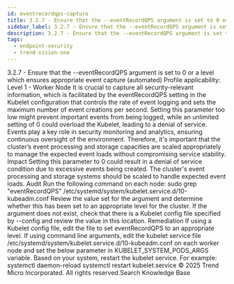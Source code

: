 ```yaml
---
id: eventrecordqps-capture
title: 3.2.7 - Ensure that the --eventRecordQPS argument is set to 0 or a level which ensures appropriate event capture (automated)
sidebar_label: 3.2.7 - Ensure that the --eventRecordQPS argument is set to 0 or a level which ensures appropriate event capture (automated)
description: 3.2.7 - Ensure that the --eventRecordQPS argument is set to 0 or a level which ensures appropriate event capture (automated)
tags:
  - endpoint-security
  - trend-vision-one
---
```


 3.2.7 - Ensure that the --eventRecordQPS argument is set to 0 or a level which ensures appropriate event capture (automated) Profile applicability: Level 1 - Worker Node It is crucial to capture all security-relevant information, which is facilitated by the eventRecordQPS setting in the Kubelet configuration that controls the rate of event logging and sets the maximum number of event creations per second. Setting this parameter too low might prevent important events from being logged, while an unlimited setting of 0 could overload the Kubelet, leading to a denial of service. Events play a key role in security monitoring and analytics, ensuring continuous oversight of the environment. Therefore, it's important that the cluster’s event processing and storage capacities are scaled appropriately to manage the expected event loads without compromising service stability. Impact Setting this parameter to 0 could result in a denial of service condition due to excessive events being created. The cluster's event processing and storage systems should be scaled to handle expected event loads. Audit Run the following command on each node: sudo grep "eventRecordQPS" /etc/systemd/system/kubelet.service.d/10-kubeadm.conf Review the value set for the argument and determine whether this has been set to an appropriate level for the cluster. If the argument does not exist, check that there is a Kubelet config file specified by --config and review the value in this location. Remediation If using a Kubelet config file, edit the file to set eventRecordQPS to an appropriate level. If using command line arguments, edit the kubelet service file /etc/systemd/system/kubelet.service.d/10-kubeadm.conf on each worker node and set the below parameter in KUBELET_SYSTEM_PODS_ARGS variable. Based on your system, restart the kubelet service. For example: systemctl daemon-reload systemctl restart kubelet.service © 2025 Trend Micro Incorporated. All rights reserved.Search Knowledge Base